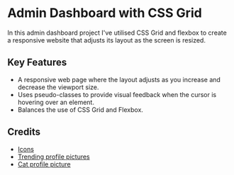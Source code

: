 # Admin Dashboard with CSS Grid

In this admin dashboard project I've utilised CSS Grid and flexbox to create a responsive website that adjusts its layout as the screen is resized. 

## Key Features
* A responsive web page where the layout adjusts as you increase and decrease the viewport size.
* Uses pseudo-classes to provide visual feedback when the cursor is hovering over an element.
* Balances the use of CSS Grid and Flexbox.

## Credits
* [Icons](https://pictogrammers.com/library/mdi/)
* [Trending profile pictures](https://www.flaticon.com/free-icons/animals)
* [Cat profile picture](https://pixabay.com/photos/cat-feline-kitten-whiskers-ears-5646889/)
